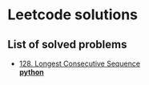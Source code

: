 # Leetcode solutions
## List of solved problems
- [128. Longest Consecutive Sequence](https://leetcode.com/problems/longest-consecutive-sequence)  
__[python](python/longest_consecutive_sequence.py)__
